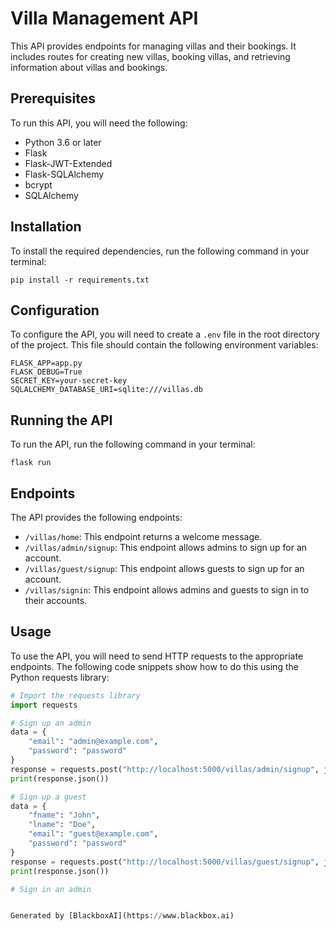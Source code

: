  # Villa Management API

This API provides endpoints for managing villas and their bookings. It includes routes for creating new villas, booking villas, and retrieving information about villas and bookings.

## Prerequisites

To run this API, you will need the following:

* Python 3.6 or later
* Flask
* Flask-JWT-Extended
* Flask-SQLAlchemy
* bcrypt
* SQLAlchemy

## Installation

To install the required dependencies, run the following command in your terminal:

```
pip install -r requirements.txt
```

## Configuration

To configure the API, you will need to create a `.env` file in the root directory of the project. This file should contain the following environment variables:

```
FLASK_APP=app.py
FLASK_DEBUG=True
SECRET_KEY=your-secret-key
SQLALCHEMY_DATABASE_URI=sqlite:///villas.db
```

## Running the API

To run the API, run the following command in your terminal:

```
flask run
```

## Endpoints

The API provides the following endpoints:

* `/villas/home`: This endpoint returns a welcome message.
* `/villas/admin/signup`: This endpoint allows admins to sign up for an account.
* `/villas/guest/signup`: This endpoint allows guests to sign up for an account.
* `/villas/signin`: This endpoint allows admins and guests to sign in to their accounts.

## Usage

To use the API, you will need to send HTTP requests to the appropriate endpoints. The following code snippets show how to do this using the Python requests library:

```python
# Import the requests library
import requests

# Sign up an admin
data = {
    "email": "admin@example.com",
    "password": "password"
}
response = requests.post("http://localhost:5000/villas/admin/signup", json=data)
print(response.json())

# Sign up a guest
data = {
    "fname": "John",
    "lname": "Doe",
    "email": "guest@example.com",
    "password": "password"
}
response = requests.post("http://localhost:5000/villas/guest/signup", json=data)
print(response.json())

# Sign in an admin


Generated by [BlackboxAI](https://www.blackbox.ai)